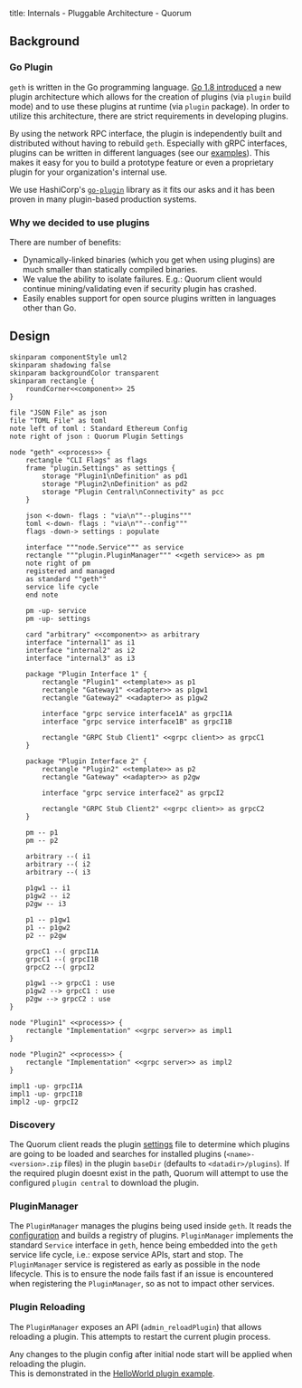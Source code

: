 title: Internals - Pluggable Architecture - Quorum

## Background

### Go Plugin
`geth` is written in the Go programming language. [Go 1.8 introduced](https://golang.org/doc/go1.8#plugin) a new plugin architecture 
which allows for the creation of plugins (via `plugin` build mode) and to use these plugins at runtime (via `plugin` package). 
In order to utilize this architecture, there are strict requirements in developing plugins. 

By using the network RPC interface, the plugin is independently built and distributed without having to rebuild `geth`. 
Especially with gRPC interfaces, plugins can be written in different languages (see our [examples](../PluginDevelopment/#examples)).
This makes it easy for you to build a prototype feature or even a proprietary plugin for your organization's internal use.

We use HashiCorp's [`go-plugin`](https://github.com/hashicorp/go-plugin) library as it fits our asks 
and it has been proven in many plugin-based production systems.

### Why we decided to use plugins

There are number of benefits:

- Dynamically-linked binaries (which you get when using plugins) are much smaller than statically compiled binaries.
- We value the ability to isolate failures. E.g.: Quorum client would continue mining/validating even if security plugin has crashed.
- Easily enables support for open source plugins written in languages other than Go.

## Design

```plantuml
skinparam componentStyle uml2
skinparam shadowing false
skinparam backgroundColor transparent
skinparam rectangle {
    roundCorner<<component>> 25
}

file "JSON File" as json
file "TOML File" as toml
note left of toml : Standard Ethereum Config
note right of json : Quorum Plugin Settings

node "geth" <<process>> {
    rectangle "CLI Flags" as flags
    frame "plugin.Settings" as settings {
        storage "Plugin1\nDefinition" as pd1
        storage "Plugin2\nDefinition" as pd2
        storage "Plugin Central\nConnectivity" as pcc
    }

    json <-down- flags : "via\n""--plugins"""
    toml <-down- flags : "via\n""--config"""
    flags -down-> settings : populate

    interface """node.Service""" as service
    rectangle """plugin.PluginManager""" <<geth service>> as pm
    note right of pm
    registered and managed
    as standard ""geth""
    service life cycle
    end note

    pm -up- service
    pm -up- settings

    card "arbitrary" <<component>> as arbitrary
    interface "internal1" as i1
    interface "internal2" as i2
    interface "internal3" as i3

    package "Plugin Interface 1" {
        rectangle "Plugin1" <<template>> as p1
        rectangle "Gateway1" <<adapter>> as p1gw1
        rectangle "Gateway2" <<adapter>> as p1gw2

        interface "grpc service interface1A" as grpcI1A
        interface "grpc service interface1B" as grpcI1B

        rectangle "GRPC Stub Client1" <<grpc client>> as grpcC1
    }
    
    package "Plugin Interface 2" {
        rectangle "Plugin2" <<template>> as p2    
        rectangle "Gateway" <<adapter>> as p2gw

        interface "grpc service interface2" as grpcI2

        rectangle "GRPC Stub Client2" <<grpc client>> as grpcC2
    }

    pm -- p1
    pm -- p2

    arbitrary --( i1
    arbitrary --( i2
    arbitrary --( i3

    p1gw1 -- i1
    p1gw2 -- i2
    p2gw -- i3

    p1 -- p1gw1
    p1 -- p1gw2
    p2 -- p2gw

    grpcC1 --( grpcI1A
    grpcC1 --( grpcI1B
    grpcC2 --( grpcI2

    p1gw1 --> grpcC1 : use
    p1gw2 --> grpcC1 : use
    p2gw --> grpcC2 : use
}

node "Plugin1" <<process>> {
    rectangle "Implementation" <<grpc server>> as impl1
}

node "Plugin2" <<process>> {
    rectangle "Implementation" <<grpc server>> as impl2
}

impl1 -up- grpcI1A
impl1 -up- grpcI1B
impl2 -up- grpcI2

```

### Discovery

The Quorum client reads the plugin [settings](../Settings) file to determine which plugins are going to be loaded and searches for installed plugins
(`<name>-<version>.zip` files) in the plugin `baseDir` (defaults to `<datadir>/plugins`). If the required plugin doesnt exist in the path, Quorum will attempt to use the configured `plugin central` to download the plugin.

### PluginManager

The `PluginManager` manages the plugins being used inside `geth`. It reads the [configuration](../Settings) and builds a registry of plugins.
`PluginManager` implements the standard `Service` interface in `geth`, hence being embedded into the `geth` service life cycle, i.e.: expose service APIs, start and stop.
The `PluginManager` service is registered as early as possible in the node lifecycle. This is to ensure the node fails fast if an issue is encountered when registering the `PluginManager`, so as not to impact other services.

### Plugin Reloading

The `PluginManager` exposes an API (`admin_reloadPlugin`) that allows reloading a plugin. This attempts to restart the current plugin process.   

Any changes to the plugin config after initial node start will be applied when reloading the plugin.  
This is demonstrated in the [HelloWorld plugin example](../Overview/#example-helloworld-plugin).
